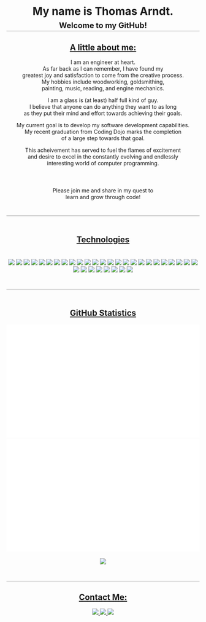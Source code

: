 <h1 align="center" style="border-bottom: 1px solid gray">My name is Thomas Arndt.
    <span style="font-size: 20px"><br>Welcome to my GitHub!</span>
</h1>
<h2 align="center" style="text-decoration: underline">A little about me:</h2>
<div align="center">
<p align="center">
    I am an engineer at heart.<br>
    As far back as I can remember, I have found my<br>
    greatest joy and satisfaction to come from the creative process.<br>
    My hobbies include woodworking, goldsmithing,<br>
    painting, music, reading, and engine mechanics.<br>
</p>
<p align="center">
    I am a glass is (at least) half full kind of guy.<br>
    I believe that anyone can do anything they want to as long<br>
    as they put their mind and effort towards achieving their goals.<br>
</p>
<p align="center">
    My current goal is to develop my software development capabilities.<br>
    My recent graduation from Coding Dojo marks the completion<br>
    of a large step towards that goal.<br>
</p>
</p align="center">
    This acheivement has served to fuel the flames of excitement<br>
    and desire to excel in the constantly evolving and endlessly<br>
    interesting world of computer programming.
</p>
<p align="center" style="border-bottom: 1px solid gray; padding: 40px 0">
    Please join me and share in my quest to<br>
    learn and grow through code!
</p>
<h2 style="padding-top: 20px; text-decoration: underline">Technologies</h2>
<p align="center" style="border-bottom: 1px solid gray; padding: 20px 0 40px 0">
    <img src="https://img.shields.io/badge/-HTML-E34F26?style=for-the-badge&logo=html5&logoColor=white"/>
    <img src="https://img.shields.io/badge/-CSS-1572B6?style=for-the-badge&logo=css3&logoColor=white"/>
    <img src="https://img.shields.io/badge/-Javascript-000000?style=for-the-badge&logo=javascript"/>
    <img src="https://img.shields.io/badge/-BOOTSTRAP-7952B3?style=for-the-badge&logo=bootstrap&logoColor=FFFFFF"/>
    <img src="https://img.shields.io/badge/-Python-F7F044?style=for-the-badge&logo=python&logoColor=3776AB"/>
    <img src="https://img.shields.io/badge/-Flask-000000?style=for-the-badge&logo=flask&logoColor=FFFFFF"/>
    <img src="https://img.shields.io/badge/-MYSQL-F29800?style=for-the-badge&logo=mysql&logoColor=4479A1"/>
    <img src="https://img.shields.io/badge/-NODE.JS-FFFFFF?style=for-the-badge&logo=node.js&logoColor=339933"/>
    <img src="https://img.shields.io/badge/-REACT-333333?style=for-the-badge&logo=react&logoColor=61DAFB"/>
    <img src="https://img.shields.io/badge/-EXPRESS-00BF5B?style=for-the-badge&logo=express&logoColor=00BFff"/>
    <img src="https://img.shields.io/badge/-MONGODB-FFFFFF?style=for-the-badge&logo=mongodb&logoColor=47A248"/>
    <img src="https://img.shields.io/badge/-JAVA-007396?style=for-the-badge&logo=java&logoColor=FFFFFF"/>
    <img src="https://img.shields.io/badge/-SPRING-00793B?style=for-the-badge&logo=spring&logoColor=6DB33F"/>
    <img src="https://img.shields.io/badge/-TOMCAT-F8DC75?style=for-the-badge&logo=apachetomcat&logoColor=000000"/>
    <img src="https://img.shields.io/badge/-.NET-512BD4?style=for-the-badge&logo=dotnet&logoColor=000000"/>
    <img src="https://img.shields.io/badge/-Razer-000000?style=for-the-badge&logo=razer&logoColor=00FF00"/>
    <img src="https://img.shields.io/badge/-SSMS-FFFFFF?style=for-the-badge&logo=microsoftsqlserver&logoColor=CC2927"/>
    <img src="https://img.shields.io/badge/-RabbitMQ-FF6600?style=for-the-badge&logo=rabbitmq&logoColor=FFFFFF"/>
    <img src="https://img.shields.io/badge/-GODOT-FFFFFF?style=for-the-badge&logo=godotengine&logoColor=478CBF"/>
    <img src="https://img.shields.io/badge/-Apache2-D22128?style=for-the-badge&logo=apache&logoColor=FFFFFF"/>
    <img src="https://img.shields.io/badge/-GUNICORN-499848?style=for-the-badge&logo=gunicorn&logoColor=FFFFFF"/>
    <img src="https://img.shields.io/badge/-VSCODE-333333?style=for-the-badge&logo=visualstudiocode&logoColor=007ACC"/>
    <img src="https://img.shields.io/badge/-SPRING TOOL SUITE-333333?style=for-the-badge&logo=spring&logoColor=6DB33F"/>
    <img src="https://img.shields.io/badge/-ADOBE PHOTOSHOP-31A8FF?style=for-the-badge&logo=adobephotoshop&logoColor=FFFFFF"/>
    <img src="https://img.shields.io/badge/-GIMP-5C5543?style=for-the-badge&logo=gimp&logoColor=FFFFFF"/>
    <img src="https://img.shields.io/badge/-INKSCAPE-000000?style=for-the-badge&logo=inkscape&logoColor=FFFFFF"/>
    <img src="https://img.shields.io/badge/-BLENDER 3D-333333?style=for-the-badge&logo=blender&logoColor=F5792A"/>
    <img src="https://img.shields.io/badge/-GITHUB-181717?style=for-the-badge&logo=github&logoColor=FFFFFF"/>
    <img src="https://img.shields.io/badge/-GIT-181717?style=for-the-badge&logo=git&logoColor=F05032"/>
    <img src="https://img.shields.io/badge/-POSTMAN-FF6C37?style=for-the-badge&logo=postman&logoColor=FFFFFF"/>
    <img src="https://img.shields.io/badge/-FIGMA-31A8FF?style=for-the-badge&logo=figma&logoColor=F24E1E"/>
    <img src="https://img.shields.io/badge/-TRELLO-0052CC?style=for-the-badge&logo=trello&logoColor=FFFFFF"/>
    <img src="https://img.shields.io/badge/-AMAZON AWS-FF9900?style=for-the-badge&logo=amazonaws&logoColor=232F3E"/>
</p>
<h2 style="padding-top: 20px; text-decoration: underline">GitHub Statistics</h2>
<img src="https://raw.githubusercontent.com/Thomas-Arndt/github-stats/master/generated/languages.svg#gh-dark-mode-only"/>
<img src="https://raw.githubusercontent.com/Thomas-Arndt/github-stats/master/generated/overview.svg#gh-dark-mode-only"/>
<p align="center" style="border-bottom: 1px solid gray; padding-bottom: 40px"> 
<img src="https://github-readme-streak-stats.herokuapp.com/?user=Thomas-Arndt&show_icons=true&locale=en&layout=compact&theme=merko&line_height=0"> 
</p>
<h2 style="text-decoration: underline">Contact Me:</h2>
<p align="center">
    <a href="mailto:arndtt42@gmail.com?subject=Hello from your GitHub page!" target="_blank" rel="noopener noreferrer">
    <img src="https://img.shields.io/badge/-GMAIL-FFFFFF?style=for-the-badge&logo=gmail&logoColor=E45139"/>
    </a>
    <a href="https://www.linkedin.com/in/thomas-arndt-developer/" target="_blank" rel="noopener noreferrer"><img src="https://img.shields.io/badge/-LinkedIn-333333?style=for-the-badge&logo=linkedin&logoColor=0A66C2"/>
    </a>
    <a href="https://discordapp.com/users/441066200286494720" target="_blank" rel="noopener noreferrer"><img src="https://img.shields.io/badge/-DISCORD-444444?style=for-the-badge&logo=discord&logoColor=7289DA"/>
    </a>
</p>
